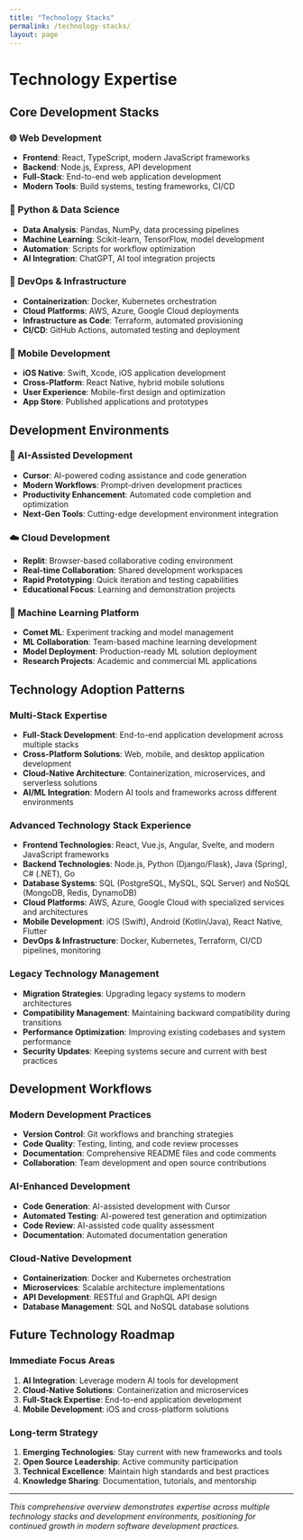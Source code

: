 ```yaml
---
title: "Technology Stacks"
permalink: /technology-stacks/
layout: page
---
```


# Technology Expertise

## Core Development Stacks

### **🌐 Web Development**
- **Frontend**: React, TypeScript, modern JavaScript frameworks
- **Backend**: Node.js, Express, API development
- **Full-Stack**: End-to-end web application development
- **Modern Tools**: Build systems, testing frameworks, CI/CD

### **🐍 Python & Data Science**
- **Data Analysis**: Pandas, NumPy, data processing pipelines
- **Machine Learning**: Scikit-learn, TensorFlow, model development
- **Automation**: Scripts for workflow optimization
- **AI Integration**: ChatGPT, AI tool integration projects

### **🐳 DevOps & Infrastructure**
- **Containerization**: Docker, Kubernetes orchestration
- **Cloud Platforms**: AWS, Azure, Google Cloud deployments
- **Infrastructure as Code**: Terraform, automated provisioning
- **CI/CD**: GitHub Actions, automated testing and deployment

### **📱 Mobile Development**
- **iOS Native**: Swift, Xcode, iOS application development
- **Cross-Platform**: React Native, hybrid mobile solutions
- **User Experience**: Mobile-first design and optimization
- **App Store**: Published applications and prototypes

## Development Environments

### **🤖 AI-Assisted Development**
- **Cursor**: AI-powered coding assistance and code generation
- **Modern Workflows**: Prompt-driven development practices
- **Productivity Enhancement**: Automated code completion and optimization
- **Next-Gen Tools**: Cutting-edge development environment integration

### **☁️ Cloud Development**
- **Replit**: Browser-based collaborative coding environment
- **Real-time Collaboration**: Shared development workspaces
- **Rapid Prototyping**: Quick iteration and testing capabilities
- **Educational Focus**: Learning and demonstration projects

### **🔬 Machine Learning Platform**
- **Comet ML**: Experiment tracking and model management
- **ML Collaboration**: Team-based machine learning development
- **Model Deployment**: Production-ready ML solution deployment
- **Research Projects**: Academic and commercial ML applications

## Technology Adoption Patterns

### **Multi-Stack Expertise**
- **Full-Stack Development**: End-to-end application development across multiple stacks
- **Cross-Platform Solutions**: Web, mobile, and desktop application development
- **Cloud-Native Architecture**: Containerization, microservices, and serverless solutions
- **AI/ML Integration**: Modern AI tools and frameworks across different environments

### **Advanced Technology Stack Experience**
- **Frontend Technologies**: React, Vue.js, Angular, Svelte, and modern JavaScript frameworks
- **Backend Technologies**: Node.js, Python (Django/Flask), Java (Spring), C# (.NET), Go
- **Database Systems**: SQL (PostgreSQL, MySQL, SQL Server) and NoSQL (MongoDB, Redis, DynamoDB)
- **Cloud Platforms**: AWS, Azure, Google Cloud with specialized services and architectures
- **Mobile Development**: iOS (Swift), Android (Kotlin/Java), React Native, Flutter
- **DevOps & Infrastructure**: Docker, Kubernetes, Terraform, CI/CD pipelines, monitoring

### **Legacy Technology Management**
- **Migration Strategies**: Upgrading legacy systems to modern architectures
- **Compatibility Management**: Maintaining backward compatibility during transitions
- **Performance Optimization**: Improving existing codebases and system performance
- **Security Updates**: Keeping systems secure and current with best practices

## Development Workflows

### **Modern Development Practices**
- **Version Control**: Git workflows and branching strategies
- **Code Quality**: Testing, linting, and code review processes
- **Documentation**: Comprehensive README files and code comments
- **Collaboration**: Team development and open source contributions

### **AI-Enhanced Development**
- **Code Generation**: AI-assisted development with Cursor
- **Automated Testing**: AI-powered test generation and optimization
- **Code Review**: AI-assisted code quality assessment
- **Documentation**: Automated documentation generation

### **Cloud-Native Development**
- **Containerization**: Docker and Kubernetes orchestration
- **Microservices**: Scalable architecture implementations
- **API Development**: RESTful and GraphQL API design
- **Database Management**: SQL and NoSQL database solutions

## Future Technology Roadmap

### **Immediate Focus Areas**
1. **AI Integration**: Leverage modern AI tools for development
2. **Cloud-Native Solutions**: Containerization and microservices
3. **Full-Stack Expertise**: End-to-end application development
4. **Mobile Development**: iOS and cross-platform solutions

### **Long-term Strategy**
1. **Emerging Technologies**: Stay current with new frameworks and tools
2. **Open Source Leadership**: Active community participation
3. **Technical Excellence**: Maintain high standards and best practices
4. **Knowledge Sharing**: Documentation, tutorials, and mentorship

---

*This comprehensive overview demonstrates expertise across multiple technology stacks and development environments, positioning for continued growth in modern software development practices.*
